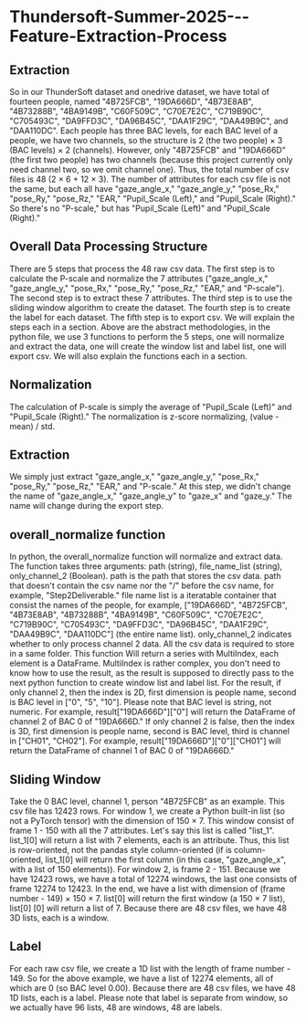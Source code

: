 # Thundersoft-Summer-2025---Feature-Extraction-Process
## Extraction
So in our ThunderSoft dataset and onedrive dataset, we have total of fourteen people, named "4B725FCB", "19DA666D", "4B73E8AB", "4B73288B", "4BA9149B", "C60F509C", "C70E7E2C", "C719B90C", "C705493C", "DA9FFD3C", "DA96B45C", "DAA1F29C", "DAA49B9C", and "DAA110DC". Each people has three BAC levels, for each BAC level of a people, we have two channels, so the structure is 2 (the two people) × 3 (BAC levels) × 2 (channels). However, only "4B725FCB" and "19DA666D" (the first two people) has two channels (because this project currently only need channel two, so we omit channel one). Thus, the total number of csv files is 48 (2 × 6 + 12 × 3). The number of attributes for each csv file is not the same, but each all have "gaze_angle_x," "gaze_angle_y," "pose_Rx," "pose_Ry," "pose_Rz," "EAR," "Pupil_Scale (Left)," and "Pupil_Scale (Right)." So there's no "P-scale," but has "Pupil_Scale (Left)" and "Pupil_Scale (Right)."

## Overall Data Processing Structure
There are 5 steps that process the 48 raw csv data. The first step is to calculate the P-scale and normalize the 7 attributes ("gaze_angle_x," "gaze_angle_y," "pose_Rx," "pose_Ry," "pose_Rz," "EAR," and "P-scale"). The second step is to extract these 7 attributes. The third step is to use the sliding window algorithm to create the dataset. The fourth step is to create the label for each dataset. The fifth step is to export csv. We will explain the steps each in a section. Above are the abstract methodologies, in the python file, we use 3 functions to perform the 5 steps, one will normalize and extract the data, one will create the window list and label list, one will export csv. We will also explain the functions each in a section.

## Normalization
The calculation of P-scale is simply the average of "Pupil_Scale (Left)" and "Pupil_Scale (Right)." The normalization is z-score normalizing, (value - mean) / std.

## Extraction
We simply just extract "gaze_angle_x," "gaze_angle_y," "pose_Rx," "pose_Ry," "pose_Rz," "EAR," and "P-scale." At this step, we didn't change the name of "gaze_angle_x," "gaze_angle_y" to "gaze_x" and "gaze_y." The name will change during the export step.

## overall_normalize function
In python, the overall_normalize function will normalize and extract data. The function takes three arguments: path (string), file_name_list (string), only_channel_2 (Boolean). path is the path that stores the csv data. path that doesn't contain the csv name nor the "/" before the csv name, for example, "Step2Deliverable." file name list is a iteratable container that consist the names of the people, for example, ["19DA666D", "4B725FCB", "4B73E8AB", "4B73288B", "4BA9149B", "C60F509C", "C70E7E2C", "C719B90C", "C705493C", "DA9FFD3C", "DA96B45C", "DAA1F29C", "DAA49B9C", "DAA110DC"] (the entire name list). only_channel_2 indicates whether to only process channel 2 data. All the csv data is required to store in a same folder. This function Will return a series with MultiIndex, each element is a DataFrame. MultiIndex is rather complex, you don't need to know how to use the result, as the result is supposed to directly pass to the next python function to create window list and label list. For the result, if only channel 2, then the index is 2D, first dimension is people name, second is BAC level in ["0", "5", "10"]. Please note that BAC level is string, not numeric. For example, result["19DA666D"]["0"] will return the DataFrame of channel 2 of BAC 0 of "19DA666D." If only channel 2 is false, then the index is 3D, first dimension is people name, second is BAC level, third is channel in ["CH01", "CH02"]. For example, result["19DA666D"]["0"]["CH01"] will return the DataFrame of channel 1 of BAC 0 of "19DA666D."

## Sliding Window
Take the 0 BAC level, channel 1, person "4B725FCB" as an example. This csv file has 12423 rows. For window 1, we create a Python built-in list (so not a PyTorch tensor) with the dimension of 150 × 7. This window consist of frame 1 - 150 with all the 7 attributes. Let's say this list is called "list_1". list_1[0] will return a list with 7 elements, each is an attribute. Thus, this list is row-oriented, not the pandas style column-oriented (if is column-oriented, list_1[0] will return the first column (in this case, "gaze_angle_x", with a list of 150 elements)). For window 2, is frame 2 - 151. Because we have 12423 rows, we have a total of 12274 windows, the last one consists of frame 12274 to 12423. In the end, we have a list with dimension of (frame number - 149) × 150 × 7. list[0] will return the first window (a 150 × 7 list), list[0] [0] will return a list of 7. Because there are 48 csv files, we have 48 3D lists, each is a window.

## Label
For each raw csv file, we create a 1D list with the length of frame number - 149. So for the above example, we have a list of 12274 elements, all of which are 0 (so BAC level 0.00). Because there are 48 csv files, we have 48 1D lists, each is a label. Please note that label is separate from window, so we actually have 96 lists, 48 are windows, 48 are labels.

